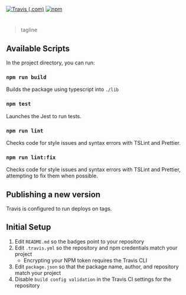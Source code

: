[![Travis (.com)](https://img.shields.io/travis/com/<user>/<repo>?logo=travis)](https://travis-ci.com/<user>/<repo>)
[![npm](https://img.shields.io/npm/v/<package>?label=<package>&logo=npm)](https://www.npmjs.com/package/<package>)
# <package-name>

> tagline

## Available Scripts

In the project directory, you can run:

### `npm run build`

Builds the package using typescript into `./lib`

### `npm test`

Launches the Jest to run tests.

### `npm run lint`

Checks code for style issues and syntax errors with TSLint and Prettier.

### `npm run lint:fix`

Checks code for style issues and syntax errors with TSLint and Prettier, attempting to fix them when possible.

## Publishing a new version

Travis is configured to run deploys on tags.

## Initial Setup

1. Edit `README.md` so the badges point to your repository
1. Edit `.travis.yml` so the repository and npm credentials match your project
    * Encrypting your NPM token requires the Travis CLI
1. Edit `package.json` so that the package name, author, and repository match your project
1. Disable `build config validation` in the Travis CI settings for the repository
